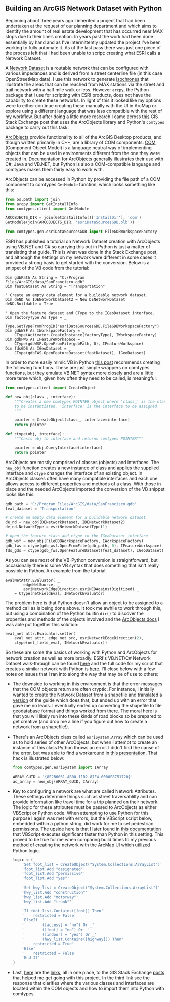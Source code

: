 ## Building an ArcGIS Network Dataset with Python

Beginning about three years ago I inherited a project that had been undertaken at the request of our planning department and which aims to identify the amount of real estate development that has occurred near MAX stops due to their line’s creation.  In years past the work had been done essentially by hand and as I've intermittently updated the project I've been working to fully automate it.  As of the last pass there was just one piece of the process left that I had been unable to script: creating what ESRI calls a Network Dataset.

A [Network Dataset](http://desktop.arcgis.com/en/arcmap/latest/extensions/network-analyst/what-is-a-network-dataset.htm) is a routable network that can be configured with various impedances and is derived from a street centerline file (in this case OpenStreetMap data).  I use this network to generate [isochrones](https://en.wikipedia.org/wiki/Isochrone_map) that illustrate the areas that can be reached from MAX stations via the street and trail network with a half mile walk or less.  However `arcpy`, the Python package that I use for scripting with ESRI products, does not have the capability to create these networks.  In light of this it looked like my options were to either continue creating these manually with the UI in ArcMap or explore using a different language that was less compatible with the rest of my workflow.  But after doing a little more research I came across [this](http://gis.stackexchange.com/questions/109779) GIS Stack Exchange post that uses the ArcObjects library and Python's `comtypes` package to carry out this task.

[ArcObjects](https://en.wikipedia.org/wiki/ArcObjects) provide functionality to all of the ArcGIS Desktop products, and though written primarily in C++, are a library of COM components.  [COM](https://en.wikipedia.org/wiki/Component_Object_Model) (Component Object Model) is a language neutral way of implementing objects that can be used in environments different from the one they were created in.  Documentation for ArcObjects generally illustrates their use with C#, Java and VB.NET, but Python is also a COM-compatible language and comtypes makes them fairly easy to work with. 

ArcObjects can be accessed in Python by providing the file path of a COM component to comtypes `GetModule` function, which looks something like this: 

```python
from os.path import join
from arcpy import GetInstallInfo
from comtypes.client import GetModule

ARCOBJECTS_DIR = join(GetInstallInfo()['InstallDir'], 'com')
GetModule(join(ARCOBJECTS_DIR, 'esriDataSourcesGDB.olb'))

from comtypes.gen.esriDataSourcesGDB import FileGDBWorkspaceFactory
```

ESRI has published a tutorial on Network Dataset creation with ArcObjects using VB.NET and C# so carrying this out in Python is just a matter of translating that guide.  This is what was done in the Stack Exchange post, and although the settings on my network were different in some cases it provided a strong basis to get started with the conversion.  Below is a snippet of the VB code from the tutorial:

```vbnet
Dim gdbPath As String = "C:/Program Files/ArcGIS/data/SanFrancisco.gdb"
Dim featDataset As String = "Transportation"

' Create an empty data element for a buildable network dataset.
Dim deND As IDENetworkDataset2 = New DENetworkDataset
deND.Buildable = True

' Open the feature dataset and CType to the IGeoDataset interface.
Dim factoryType As Type = _
    Type.GetTypeFromProgID("esriDataSourcesGDB.FileGDBWorkspaceFactory")
Dim gdbWSF As IWorkspaceFactory = _
    CType(Activator.CreateInstance(factoryType), IWorkspaceFactory)
Dim gdbFWS As IFeatureWorkspace = _
    CType(gdbWSF.OpenFromFile(gdbPath, 0), IFeatureWorkspace)
Dim fdsGDS As IGeoDataset = _
    CType(gdbFWS.OpenFeatureDataset(featDataset), IGeoDataset)
```

In order to more easily mimic VB in Python [this post](http://gis.stackexchange.com/questions/129456) recommends creating the following functions.  These are just simple wrappers on comtypes functions, but they emulate VB.NET syntax more closely and are a little more terse which, given how often they need to be called, is meaningful:

```python
from comtypes.client import CreateObject

def new_obj(class_, interface):
    """Creates a new comtypes POINTER object where 'class_' is the class
    to be instantiated, 'interface' is the interface to be assigned
    """

    pointer = CreateObject(class_, interface=interface)
    return pointer

def ctype(obj, interface):
    """Casts obj to interface and returns comtypes POINTER"""

    pointer = obj.QueryInterface(interface)
    return pointer
```

ArcObjects are mostly comprised of classes (objects) and interfaces.  The `new_obj` function creates a new instance of class and applies the supplied interface and `ctype` changes the interface of an existing object.  In ArcObjects classes often have many compatible interfaces and each one allows access to different properties and methods of a class.  With those in place and the needed ArcObjects imported the conversion of the VB snippet looks like this:

```python
gdb_path = 'C:/Program Files/ArcGIS/data/SanFrancisco.gdb'
feat_dataset = 'Transportation'

# create an empty data element for a buildable network dataset
de_nd = new_obj(DENetworkDataset, IDENetworkDataset2)
de_nd.NetworkType = esriNetworkDatasetType(1)

# open the feature class and ctype to the IGeoDataset interface
gdb_wsf = new_obj(FileGDBWorkspaceFactory, IWorkspaceFactory)
gdb_fws = ctype(gdb_wsf.OpenFromFile(gdb_path, 0), IFeatureWorkspace)
fds_gds = ctype(gdb_fws.OpenFeatureDataset(feat_dataset), IGeoDataset)
```

As you can see most of the VB-Python conversion is straightforward, but occasionally there is some VB syntax that does something that isn't really possible in Python.  An example from the tutorial:

```vbnet
evalNetAttr.Evaluator( _
        edgeNetSource, _
        esriNetworkEdgeDirection.esriNEDAgainstDigitized) _
    = CType(netFieldEval, INetworkEvaluator)
```

The problem here is that Python doesn't allow an object to be assigned to a method call as is being done above.  It took me awhile to work through this, but using a combination of the Python builtin `dir()` to discover the properties and methods of the objects involved and the [ArcObjects docs](http://resources.arcgis.com/en/help/arcobjects-net/componenthelp/index.html) I was able put together this solution:

```python
eval_net attr.Evaluator.setter(
    eval_net_attr, edge_net_src, esriNetworkEdgeDirection(2),
    ctype(net_field_eval, INetworkEvaluator))
```

So these are some the basics of working with Python and ArcObjects for network creation as well as more broadly.  ESRI's VB.NET/C# Network Dataset walk-through can be found [here](http://resources.arcgis.com/en/help/arcobjects-net/conceptualhelp/index.html#/How_to_create_a_network_dataset/0001000000w7000000/) and the full code for my script that creates a similar network with Python is [here](https://github.com/grant-humphries/dev-near-light-rail/blob/master/lightraildev/create_network_dataset.py).  I'll close below with a few notes on issues that I ran into along the way that may be of use to others:

* The downside to working in this environment is that the error messages that the COM objects return are often cryptic.  For instance, I initially wanted to create the Network Dataset from a shapefile and translated [a version](http://edndoc.esri.com/arcobjects/9.2/NET/06443414-d0a7-455d-a199-dfd49aca7d98.htm) of the guide which does that, but ended up with an error that gave me no leads.  I eventually ended up converting the shapefile to file geodatabase format and things worked from there.  The moral here is that you will likely run into these kinds of road blocks so be prepared to get creative (and drop me a line if you figure out how to create a network from a shapefile!). 
* There's an ArcObjects class called `esriSystem.Array` which can be used as to hold series of other ArcObjects, but when I attempt to create an instance of this class Python throws an error.  I didn't find the cause of the error, but was able to find a workaround in [this presentation](http://www.pierssen.com/arcgis10/upload/python/arcmap_and_python.pdf).  That hack is illustrated below:

    ```python
    from comtypes.gen.esriSystem import IArray
    
    ARRAY_GUID = '{8F2B6061-AB00-11D2-87F4-0000F8751720}'
    ao_array = new_obj(ARRAY_GUID, IArray)
    ```

* Key to configuring a network are what are called Network Attributes.  These settings determine things such as street traversablilty and can provide information like travel time for a trip planned on their network.  The logic for these attributes must be passed to ArcObjects as either VBScript or Python code.  When attempting to use Python for this purpose I again was met with errors, but the VBScript script below, embedded within a python string, did work for me to set pedestrian permissions.  The upside here is that I later found in [this documentation](http://desktop.arcgis.com/en/arcmap/latest/extensions/network-analyst/types-of-evaluators-used-by-a-network.htm) that VBScript executes significant faster than Python in this setting.  This proved to be true for me when comparing build times to my previous method of creating the network with the ArcMap UI which utilized Python logic.

    ```python
    logic = (
        'Set foot_list = CreateObject("System.Collections.ArrayList")'   '\n'
        'foot_list.Add "designated"'                                     '\n'
        'foot_list.Add "permissive"'                                     '\n'
        'foot_list.Add "yes"'                                          '\n\n'

        'Set hwy_list = CreateObject("System.Collections.ArrayList")'    '\n'
        'hwy_list.Add "construction"'                                    '\n'
        'hwy_list.Add "motorway"'                                        '\n'
        'hwy_list.Add "trunk"'                                         '\n\n'

        'If foot_list.Contains([foot]) Then'                             '\n'
        '    restricted = False'                                         '\n'
        'ElseIf _'                                                       '\n'
        '        ([access] = "no") Or _'                                 '\n'
        '        ([foot] = "no") Or _'                                   '\n'
        '        ([indoor] = "yes") Or _'                                '\n'
        '        (hwy_list.Contains([highway])) Then'                    '\n'
        '    restricted = True'                                          '\n'
        'Else'                                                           '\n'
        '    restricted = False'                                         '\n'
        'End If'
    )
    ```
* Last, [here](http://gis.stackexchange.com/questions/109779) are the [links](http://gis.stackexchange.com/questions/80), all in one place, to the GIS Stack Exchange [posts](http://gis.stackexchange.com/questions/129456) that helped me get going with this project.  In the third link see the response that clarifies where the various classes and interfaces are located within the COM objects and how to import them into Python with comtypes.
